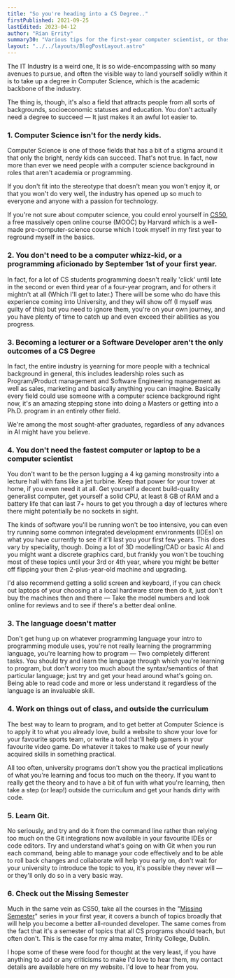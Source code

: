 ```yaml
---
title: "So you're heading into a CS Degree.."
firstPublished: 2021-09-25
lastEdited: 2023-04-12
author: "Rían Errity"
summary30: "Various tips for the first-year computer scientist, or those thinking of taking up a degree in computer science or related fields. If you hate listicles you better sit this one out."
layout: "../../layouts/BlogPostLayout.astro"
---
```

The IT Industry is a weird one, It is so wide-encompassing with so many avenues to pursue, and often the visible way to land yourself solidly within it is to take up a degree in Computer Science, which is the academic backbone of the industry. 

The thing is, though, it's also a field that attracts people from all sorts of backgrounds, socioeconomic statuses and education. You don't actually need a degree to succeed — It just makes it an awful lot easier to. 

### 1. Computer Science isn't for the nerdy kids. 

Computer Science is one of those fields that has a bit of a stigma around it that only the bright, nerdy kids can succeed. That's not true. In fact, now more than ever we need people with a computer science background in roles that aren't academia or programming. 

If you don't fit into the stereotype that doesn't mean you won't enjoy it, or that you won't do very well, the industry has opened up so much to everyone and anyone with a passion for technology.

If you're not sure about computer science, you could enrol yourself in [CS50](https://pll.harvard.edu/course/cs50-introduction-computer-science?delta=0), a free massively open online course (MOOC) by Harvard which is a well-made pre-computer-science course which I took myself in my first year to reground myself in the basics. 

### 2. You don't need to be a computer whizz-kid, or a programming aficionado by September 1st of your first year. 

In fact, for a lot of CS students programming doesn't really 'click' until late in the second or even third year of a four-year program, and for others it mightn't at all (Which I'll get to later.) There will be some who do have this experience coming into University, and they will show off (I myself was guilty of this) but you need to ignore them, you're on your own journey, and you have plenty of time to catch up and even exceed their abilities as you progress. 
  
### 3. Becoming a lecturer or a Software Developer aren't the only outcomes of a CS Degree

In fact, the entire industry is yearning for more people with a technical background in general, this includes leadership roles such as Program/Product management and Software Engineering management as well as sales, marketing and basically anything you can imagine. Basically every field could use someone with a computer science background right now, it's an amazing stepping stone into doing a Masters or getting into a Ph.D. program in an entirely other field. 

We're among the most sought-after graduates, regardless of any advances in AI might have you believe. 
  
### 4. You don't need the fastest computer or laptop to be a computer scientist

You don't want to be the person lugging a 4 kg gaming monstrosity into a lecture hall with fans like a jet turbine. Keep that power for your tower at home, if you even need it at all. Get yourself a decent build-quality generalist computer, get yourself a solid CPU, at least 8 GB of RAM and a battery life that can last 7+ hours to get you through a day of lectures where there might potentially be no sockets in sight. 

The kinds of software you'll be running won't be too intensive, you can even try running some common integrated development environments (IDEs) on what you have currently to see if it'll last you your first few years. This does vary by speciality, though. Doing a lot of 3D modelling/CAD or basic AI and you might want a discrete graphics card, but frankly you won't be touching most of these topics until your 3rd or 4th year, where you might be better off flipping your then 2-plus-year-old machine and upgrading. 

I'd also recommend getting a solid screen and keyboard, if you can check out laptops of your choosing at a local hardware store then do it, just don't buy the machines then and there — Take the model numbers and look online for reviews and to see if there's a better deal online. 

### 3. The language doesn't matter

Don't get hung up on whatever programming language your intro to programming module uses, you're not really learning the programming language, you're learning how to program — Two completely different tasks. You should try and learn the language through which you're learning to program, but don't worry too much about the syntax/semantics of that particular language; just try and get your head around what's going on. Being able to read code and more or less understand it regardless of the language is an invaluable skill.

### 4. Work on things out of class, and outside the curriculum 

The best way to learn to program, and to get better at Computer Science is to apply it to what you already love, build a website to show your love for your favourite sports team, or write a tool that'll help gamers in your favourite video game. Do whatever it takes to make use of your newly acquired skills in something practical.

All too often, university programs don't show you the practical implications of what you're learning and focus too much on the theory. If you want to really get the theory and to have a bit of fun with what you're learning, then take a step (or leap!) outside the curriculum and get your hands dirty with code. 

### 5. Learn Git. 

No seriously, and try and do it from the command line rather than relying too much on the Git integrations now available in your favourite IDEs or code editors. Try and understand what's going on with Git when you run each command, being able to manage your code effectively and to be able to roll back changes and collaborate will help you early on, don't wait for your university to introduce the topic to you, it's possible they never will — or they'll only do so in a very basic way. 

### 6. Check out the Missing Semester

Much in the same vein as CS50, take all the courses in the "[Missing Semester](https://missing.csail.mit.edu/)" series in your first year, it covers a bunch of topics broadly that will help you become a better all-rounded developer. The same comes from the fact that it's a semester of topics that all CS programs should teach, but often don't. This is the case for my alma mater, Trinity College, Dublin. 

I hope some of these were food for thought at the very least, if you have anything to add or any criticisms to make I'd love to hear them, my contact details are available here on my website. I'd love to hear from you. 